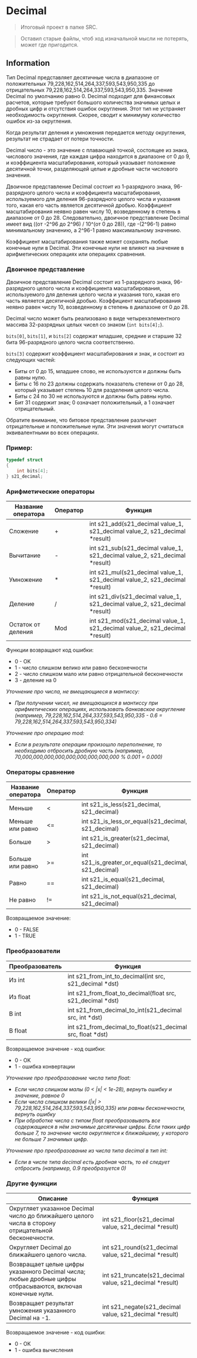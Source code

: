 # Decimal

 >Итоговый проект в папке SRC. 
 
 >Оставил старые файлы, чтоб ход изначальной мысли не потерять, может где пригодится.

## Information

Тип Decimal представляет десятичные числа в диапазоне от положительных 79,228,162,514,264,337,593,543,950,335 до отрицательных 79,228,162,514,264,337,593,543,950,335. Значение Decimal по умолчанию равно 0. Decimal подходит для финансовых расчетов, которые требуют большого количества значимых целых и дробных цифр и отсутствия ошибок округления. Этот тип не устраняет необходимость округления. Скорее, сводит к минимуму количество ошибок из-за округления.

Когда результат деления и умножения передается методу округления, результат не страдает от потери точности.

Decimal число - это значение с плавающей точкой, состоящее из знака, числового значения, где каждая цифра находится в диапазоне от 0 до 9, и коэффициента масштабирования, который указывает положение десятичной точки, разделяющей целые и дробные части числового значения.

Двоичное представление Decimal состоит из 1-разрядного знака, 96-разрядного целого числа и коэффициента масштабирования, используемого для деления 96-разрядного целого числа и указания того, какая его часть является десятичной дробью. Коэффициент масштабирования неявно равен числу 10, возведенному в степень в диапазоне от 0 до 28. Следовательно, двоичное представление Decimal имеет вид ((от -2^96 до 2^96) / 10^(от 0 до 28)), где -(2^96-1) равно минимальному значению, а 2^96-1 равно максимальному значению.

Коэффициент масштабирования также может сохранять любые конечные нули в Decimal. Эти конечные нули не влияют на значение в арифметических операциях или операциях сравнения. 

### Двоичное представление  

Двоичное представление Decimal состоит из 1-разрядного знака, 96-разрядного целого числа и коэффициента масштабирования, используемого для деления целого числа и указания того, какая его часть является десятичной дробью. Коэффициент масштабирования неявно равен числу 10, возведенному в степень в диапазоне от 0 до 28.

Decimal число может быть реализовано в виде четырехэлементного массива 32-разрядных целых чисел со знаком (`int bits[4];`).

`bits[0]`, `bits[1]`, и `bits[2]` содержат младшие, средние и старшие 32 бита 96-разрядного целого числа соответственно.

`bits[3]` содержит коэффициент масштабирования и знак, и состоит из следующих частей:
- Биты от 0 до 15, младшее слово, не используются и должны быть равны нулю.
- Биты с 16 по 23 должны содержать показатель степени от 0 до 28, который указывает степень 10 для разделения целого числа.
- Биты с 24 по 30 не используются и должны быть равны нулю.
- Бит 31 содержит знак; 0 означает положительный, а 1 означает отрицательный.

Обратите внимание, что битовое представление различает отрицательные и положительные нули. Эти значения могут считаться эквивалентными во всех операциях.

### Пример:

```c
typedef struct 
{
    int bits[4];
} s21_decimal;
```

### Арифметические операторы

| Название оператора | Оператор  | Функция                                                                            | 
| ------ | ------ |------------------------------------------------------------------------------------|
| Сложение | + | int s21_add(s21_decimal value_1, s21_decimal value_2, s21_decimal *result)         |
| Вычитание | - | int s21_sub(s21_decimal value_1, s21_decimal value_2, s21_decimal *result)         |
| Умножение | * | int s21_mul(s21_decimal value_1, s21_decimal value_2, s21_decimal *result) | 
| Деление | / | int s21_div(s21_decimal value_1, s21_decimal value_2, s21_decimal *result) |
| Остаток от деления | Mod | int s21_mod(s21_decimal value_1, s21_decimal value_2, s21_decimal *result) |

Функции возвращают код ошибки:  
- 0 - OK  
- 1 - число слишком велико или равно бесконечности
- 2 - число слишком мало или равно отрицательной бесконечности
- 3 - деление на 0

*Уточнение про числа, не вмещающиеся в мантиссу:*
- *При получении чисел, не вмещающихся в мантиссу при арифметических операциях, использовать банковское округление (например, 79,228,162,514,264,337,593,543,950,335 - 0.6 = 79,228,162,514,264,337,593,543,950,334)*

*Уточнение про операцию mod:*
- *Если в результате операции произошло переполнение, то необходимо отбросить дробную часть (например, 70,000,000,000,000,000,000,000,000,000 % 0.001 = 0.000)*


### Операторы сравнение

| Название оператора | Оператор  | Функция | 
| ------ | ------ | ------ |
| Меньше  | < | int s21_is_less(s21_decimal, s21_decimal) |
| Меньше или равно | <= | int s21_is_less_or_equal(s21_decimal, s21_decimal) | 
| Больше | \> |  int s21_is_greater(s21_decimal, s21_decimal) |
| Больше или равно | \>= | int s21_is_greater_or_equal(s21_decimal, s21_decimal) | 
| Равно | == |  int s21_is_equal(s21_decimal, s21_decimal) |
| Не равно | != |  int s21_is_not_equal(s21_decimal, s21_decimal) |

Возвращаемое значение:
- 0 - FALSE
- 1 - TRUE

### Преобразователи 

| Преобразователь | Функция | 
| ------ | ------ |
| Из int | int s21_from_int_to_decimal(int src, s21_decimal *dst) |
| Из float  | int s21_from_float_to_decimal(float src, s21_decimal *dst) |
| В int  | int s21_from_decimal_to_int(s21_decimal src, int *dst) |
| В float  | int s21_from_decimal_to_float(s21_decimal src, float *dst) |

Возвращаемое значение - код ошибки:
 - 0 - OK
 - 1 - ошибка конвертации

*Уточнение про преобразование числа типа float:*
- *Если числа слишком малы (0 < |x| < 1e-28), вернуть ошибку и значение, равное 0*
- *Если числа слишком велики (|x| > 79,228,162,514,264,337,593,543,950,335) или равны бесконечности, вернуть ошибку*
- *При обработке числа с типом float преобразовывать все содержащиеся в нём значимые десятичные цифры. Если таких цифр больше 7, то значение числа округляется к ближайшему, у которого не больше 7 значимых цифр.*

*Уточнение про преобразование из числа типа decimal в тип int:*
- *Если в числе типа decimal есть дробная часть, то её следует отбросить (например, 0.9 преобразуется 0)*


### Другие функции

| Описание | Функция                                                  | 
| ------ |----------------------------------------------------------|
| Округляет указанное Decimal число до ближайшего целого числа в сторону отрицательной бесконечности. | int s21_floor(s21_decimal value, s21_decimal *result)    |	
| Округляет Decimal до ближайшего целого числа. | int s21_round(s21_decimal value, s21_decimal *result)    |
| Возвращает целые цифры указанного Decimal числа; любые дробные цифры отбрасываются, включая конечные нули. | int s21_truncate(s21_decimal value, s21_decimal *result) |
| Возвращает результат умножения указанного Decimal на -1. | int s21_negate(s21_decimal value, s21_decimal *result)   |

Возвращаемое значение - код ошибки:
 - 0 - OK
 - 1 - ошибка вычисления
